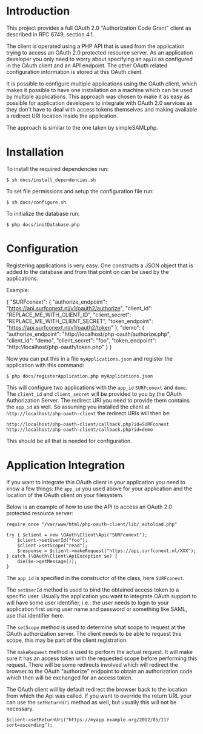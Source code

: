 # Introduction
This project provides a full OAuth 2.0 "Authorization Code Grant" client as 
described in RFC 6749, section 4.1.

The client is operated using a PHP API that is used from the application trying
to access an OAuth 2.0 protected resource server. As an application developer
you only need to worry about specifying an `appId` as configured in the OAuth
client and an API endpoint. The other OAuth related configuration information
is stored at this OAuth client.

It is possible to configure multiple applications using the OAuth client, which 
makes it possible to have one installation on a machine which can be used by
multiple applications. This approach was chosen to make it as easy as possible
for application developers to integrate with OAuth 2.0 services as they don't 
have to deal with access tokens themselves and making available a redirect
URI location inside the application.

The approach is similar to the one taken by simpleSAMLphp.

# Installation
To install the required dependencies run:

    $ sh docs/install_dependencies.sh

To set file permissions and setup the configuration file run:

    $ sh docs/configure.sh

To initialize the database run:

    $ php docs/initDatabase.php

# Configuration
Registering applications is very easy. One constructs a JSON object that is 
added to the database and from that point on can be used by the applications.

Example:

{
    "SURFconext": {
        "authorize_endpoint": "https://api.surfconext.nl/v1/oauth2/authorize", 
        "client_id": "REPLACE_ME_WITH_CLIENT_ID", 
        "client_secret": "REPLACE_ME_WITH_CLIENT_SECRET", 
        "token_endpoint": "https://api.surfconext.nl/v1/oauth2/token"
    }, 
    "demo": {
        "authorize_endpoint": "http://localhost/php-oauth/authorize.php", 
        "client_id": "demo", 
        "client_secret": "foo", 
        "token_endpoint": "http://localhost/php-oauth/token.php"
    }
}

Now you can put this in a file `myApplications.json` and register the application 
with this command:

    $ php docs/registerApplication.php myApplications.json

This will configure two applications with the `app_id` `SURFconext` and `demo`.
The `client_id` and `client_secret` will be provided to you by the OAuth 
Authorization Server. The redirect URI you need to provide them contains the
`app_id` as well. So assuming you installed the client at 
`http://localhost/php-oauth-client` the redirect URIs will then be:

    http://localhost/php-oauth-client/callback.php?id=SURFconext
    http://localhost/php-oauth-client/callback.php?id=demo

This should be all that is needed for configuration.

# Application Integration
If you want to integrate this OAuth client in your application you need to know
a few things: the `app_id` you used above for your application and the 
location of the OAuth client on your filesystem.

Below is an example of how to use the API to access an OAuth 2.0 protected 
resource server:

    require_once "/var/www/html/php-oauth-client/lib/_autoload.php"
    
    try { $client = new \OAuth\Client\Api("SURFconext");
        $client->setUserId("foo");
        $client->setScope("read");
        $response = $client->makeRequest("https://api.surfconext.nl/XXX");
    } catch (\OAuth\Client\ApiException $e) {
        die($e->getMessage());
    }

The `app_id` is specified in the constructor of the class, here `SURFconext`. 

The `setUserId` method is used to bind the obtained access token to a specific 
user. Usually the application you want to integrate OAuth support to will have 
some user identifier, i.e.: the user needs to login to your application first 
using user name and password or something like SAML, use that identifier here.

The `setScope` method is used to determine what scope to request at the OAuth
authorization server. The client needs to be able to request this scope, this
may be part of the client registration.

The `makeRequest` method is used to perform the actual request. It will make
sure it has an access token with the requested scope before performing this
request. There will be some redirects involved which will redirect the browser 
to the OAuth "authorize" endpoint to obtain an authorization code which then
will be exchanged for an access token.

The OAuth client will by default redirect the browser back to the location from 
which the Api was called. If you want to override the return URL your can use 
the `setReturnUri` method as well, but usually this will not be necessary.

    $client->setReturnUri("https://myapp.example.org/2012/05/11?sort=ascending");
